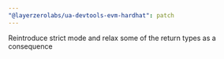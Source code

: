 ```yaml
---
"@layerzerolabs/ua-devtools-evm-hardhat": patch
---
```


Reintroduce strict mode and relax some of the return types as a consequence
